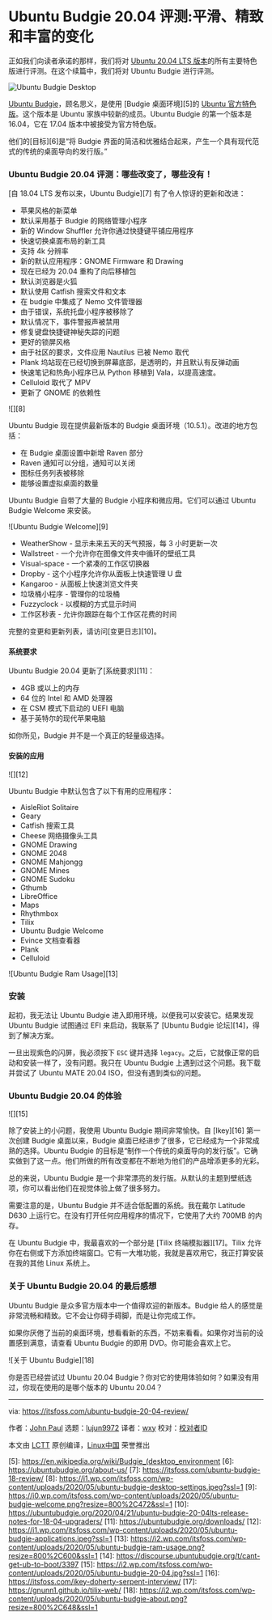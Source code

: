 [#]: collector: (lujun9972)
[#]: translator: (wxy)
[#]: reviewer: ( )
[#]: publisher: ( )
[#]: url: ( )
[#]: subject: (Ubuntu Budgie 20.04 Review: Smooth, Polished & Plenty of Changes)
[#]: via: (https://itsfoss.com/ubuntu-budgie-20-04-review/)
[#]: author: (John Paul https://itsfoss.com/author/john/)

Ubuntu Budgie 20.04 评测:平滑、精致和丰富的变化
======

正如我们向读者承诺的那样，我们将对 [Ubuntu 20.04 LTS 版本][1]的所有主要特色版进行评测。在这个续篇中，我们将对 Ubuntu Budgie 进行评测。

![Ubuntu Budgie Desktop][2]

[Ubuntu Budgie][3]，顾名思义，是使用 [Budgie 桌面环境][5]的 [Ubuntu 官方特色版][4]。这个版本是 Ubuntu 家族中较新的成员。Ubuntu Budgie 的第一个版本是 16.04，它在 17.04 版本中被接受为官方特色版。

他们的[目标][6]是“将 Budgie 界面的简洁和优雅结合起来，产生一个具有现代范式的传统的桌面导向的发行版。”

### Ubuntu Budgie 20.04 评测：哪些改变了，哪些没有！

[自 18.04 LTS 发布以来，Ubuntu Budgie][7] 有了令人惊讶的更新和改进：

  * 苹果风格的新菜单
  * 默认采用基于 Budgie 的网络管理小程序
  * 新的 Window Shuffler 允许你通过快捷键平铺应用程序
  * 快速切换桌面布局的新工具
  * 支持 4k 分辨率
  * 新的默认应用程序：GNOME Firmware 和 Drawing
  * 现在已经为 20.04 重构了向后移植包
  * 默认浏览器是火狐
  * 默认使用 Catfish 搜索文件和文本
  * 在 budgie 中集成了 Nemo 文件管理器
  * 由于错误，系统托盘小程序被移除了
  * 默认情况下，事件警报声被禁用
  * 修复键盘快捷键神秘失踪的问题
  * 更好的锁屏风格
  * 由于社区的要求，文件应用 Nautilus 已被 Nemo 取代
  * Plank 坞站现在已经切换到屏幕底部，是透明的，并且默认有反弹动画
  * 快速笔记和热角小程序已从 Python 移植到 Vala，以提高速度。
  * Celluloid 取代了 MPV
  * 更新了 GNOME 的依赖性

![][8]

Ubuntu Budgie 现在提供最新版本的 Budgie 桌面环境（10.5.1）。改进的地方包括：

  * 在 Budgie 桌面设置中新增 Raven 部分
  * Raven 通知可以分组，通知可以关闭
  * 图标任务列表被移除
  * 能够设置虚拟桌面的数量

Ubuntu Budgie 自带了大量的 Budgie 小程序和微应用。它们可以通过 Ubuntu Budgie Welcome 来安装。

![Ubuntu Budgie Welcome][9]

  * WeatherShow - 显示未来五天的天气预报，每 3 小时更新一次
  * Wallstreet - 一个允许你在图像文件夹中循环的壁纸工具
  * Visual-space - 一个紧凑的工作区切换器
  * Dropby - 这个小程序允许你从面板上快速管理 U 盘
  * Kangaroo - 从面板上快速浏览文件夹
  * 垃圾桶小程序 - 管理你的垃圾桶
  * Fuzzyclock - 以模糊的方式显示时间
  * 工作区秒表 - 允许你跟踪在每个工作区花费的时间

完整的变更和更新列表，请访问[变更日志][10]。

#### 系统要求

Ubuntu Budgie 20.04 更新了[系统要求][11]：

  * 4GB 或以上的内存
  * 64 位的 Intel 和 AMD 处理器
  * 在 CSM 模式下启动的 UEFI 电脑
  * 基于英特尔的现代苹果电脑

如你所见，Budgie 并不是一个真正的轻量级选择。

#### 安装的应用

![][12]

Ubuntu Budgie 中默认包含了以下有用的应用程序：

  * AisleRiot Solitaire
  * Geary
  * Catfish 搜索工具
  * Cheese 网络摄像头工具
  * GNOME Drawing
  * GNOME 2048
  * GNOME Mahjongg
  * GNOME Mines
  * GNOME Sudoku
  * Gthumb
  * LibreOffice
  * Maps
  * Rhythmbox
  * Tilix
  * Ubuntu Budgie Welcome
  * Evince 文档查看器
  * Plank
  * Celluloid

![Ubuntu Budgie Ram Usage][13]

### 安装

起初，我无法让 Ubuntu Budgie 进入即用环境，以便我可以安装它。结果发现 Ubuntu Budgie 试图通过 EFI 来启动，我联系了 [Ubuntu Budgie 论坛][14]，得到了解决方案。

一旦出现紫色的闪屏，我必须按下 `ESC` 键并选择 `legacy`。之后，它就像正常的启动和安装一样了，没有问题。我只在 Ubuntu Budgie 上遇到过这个问题。我下载并尝试了 Ubuntu MATE 20.04 ISO，但没有遇到类似的问题。

### Ubuntu Budgie 20.04 的体验

![][15]

除了安装上的小问题，我使用 Ubuntu Budgie 期间非常愉快。自 [Ikey][16] 第一次创建 Budgie 桌面以来，Budgie 桌面已经进步了很多，它已经成为一个非常成熟的选择。Ubuntu Budgie 的目标是“制作一个传统的桌面导向的发行版”。它确实做到了这一点。他们所做的所有改变都在不断地为他们的产品增添更多的光彩。

总的来说，Ubuntu Budgie 是一个非常漂亮的发行版。从默认的主题到壁纸选项，你可以看出他们在视觉体验上做了很多努力。

需要注意的是，Ubuntu Budgie 并不适合低配置的系统。我在戴尔 Latitude D630 上运行它。在没有打开任何应用程序的情况下，它使用了大约 700MB 的内存。

在 Ubuntu Budgie 中，我最喜欢的一个部分是 [Tilix 终端模拟器][17]。Tilix 允许你在右侧或下方添加终端窗口。它有一大堆功能，我就是喜欢用它，我正打算安装在我的其他 Linux 系统上。

### 关于 Ubuntu Budgie 20.04 的最后感想

Ubuntu Budgie 是众多官方版本中一个值得欢迎的新版本。Budgie 给人的感觉是非常流畅和精致。它不会让你碍手碍脚，而是让你完成工作。

如果你厌倦了当前的桌面环境，想看看新的东西，不妨来看看。如果你对当前的设置感到满意，请查看 Ubuntu Budgie 的即用 DVD。你可能会喜欢上它。

![关于 Ubuntu Budgie][18]

你是否已经尝试过 Ubuntu 20.04 Budgie？你对它的使用体验如何？如果没有用过，你现在使用的是哪个版本的 Ubuntu 20.04？

--------------------------------------------------------------------------------

via: https://itsfoss.com/ubuntu-budgie-20-04-review/

作者：[John Paul][a]
选题：[lujun9972][b]
译者：[wxy](https://github.com/wxy)
校对：[校对者ID](https://github.com/校对者ID)

本文由 [LCTT](https://github.com/LCTT/TranslateProject) 原创编译，[Linux中国](https://linux.cn/) 荣誉推出

[a]: https://itsfoss.com/author/john/
[b]: https://github.com/lujun9972
[1]: https://itsfoss.com/download-ubuntu-20-04/
[2]: https://i1.wp.com/itsfoss.com/wp-content/uploads/2020/05/ubuntu-busgie-desktop.png?resize=800%2C500&ssl=1
[3]: https://ubuntubudgie.org/
[4]: https://itsfoss.com/which-ubuntu-install/
[5]: https://en.wikipedia.org/wiki/Budgie_(desktop_environment
[6]: https://ubuntubudgie.org/about-us/
[7]: https://itsfoss.com/ubuntu-budgie-18-review/
[8]: https://i1.wp.com/itsfoss.com/wp-content/uploads/2020/05/ubuntu-budgie-desktop-settings.jpeg?ssl=1
[9]: https://i0.wp.com/itsfoss.com/wp-content/uploads/2020/05/ubuntu-budgie-welcome.png?resize=800%2C472&ssl=1
[10]: https://ubuntubudgie.org/2020/04/21/ubuntu-budgie-20-04lts-release-notes-for-18-04-upgraders/
[11]: https://ubuntubudgie.org/downloads/
[12]: https://i1.wp.com/itsfoss.com/wp-content/uploads/2020/05/ubuntu-budgie-applications.jpeg?ssl=1
[13]: https://i2.wp.com/itsfoss.com/wp-content/uploads/2020/05/ubuntu-budgie-ram-usage.png?resize=800%2C600&ssl=1
[14]: https://discourse.ubuntubudgie.org/t/cant-get-ub-to-boot/3397
[15]: https://i2.wp.com/itsfoss.com/wp-content/uploads/2020/05/ubuntu-budgie-20-04.jpg?ssl=1
[16]: https://itsfoss.com/ikey-doherty-serpent-interview/
[17]: https://gnunn1.github.io/tilix-web/
[18]: https://i2.wp.com/itsfoss.com/wp-content/uploads/2020/05/ubuntu-budgie-about.png?resize=800%2C648&ssl=1

